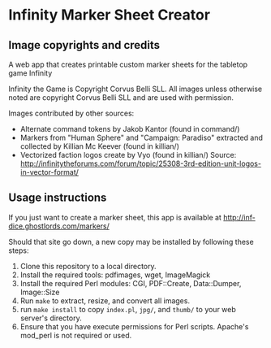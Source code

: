 # Infinity Marker Sheet Creator

## Image copyrights and credits
A web app that creates printable custom marker sheets for the tabletop game Infinity

Infinity the Game is Copyright Corvus Belli SLL.  All images unless otherwise noted are copyright Corvus Belli SLL and are used with permission.

Images contributed by other sources:

* Alternate command tokens by Jakob Kantor (found in command/)
* Markers from "Human Sphere" and "Campaign: Paradiso" extracted and collected by Killian Mc Keever (found in killian/)
* Vectorized faction logos create by Vyo (found in killian/) Source: http://infinitytheforums.com/forum/topic/25308-3rd-edition-unit-logos-in-vector-format/

## Usage instructions

If you just want to create a marker sheet, this app is available at http://inf-dice.ghostlords.com/markers/

Should that site go down, a new copy may be installed by following these steps:

1. Clone this repository to a local directory.
2. Install the required tools: pdfimages, wget, ImageMagick
3. Install the required Perl modules: CGI, PDF::Create, Data::Dumper, Image::Size
4. Run `make` to extract, resize, and convert all images.
5. run `make install` to copy `index.pl`, `jpg/`, and `thumb/` to your web server's directory.
6. Ensure that you have execute permissions for Perl scripts.  Apache's mod_perl is not required or used.
